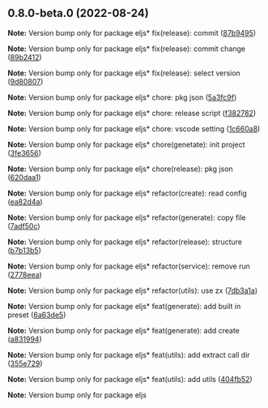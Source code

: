 ## 0.8.0-beta.0 (2022-08-24)

**Note:** Version bump only for package eljs* fix(release): commit ([87b9495](https://github.com/chnliquan/eljs/commit/87b9495))

**Note:** Version bump only for package eljs* fix(release): commit change ([89b2412](https://github.com/chnliquan/eljs/commit/89b2412))

**Note:** Version bump only for package eljs* fix(release): select version ([9d80807](https://github.com/chnliquan/eljs/commit/9d80807))

**Note:** Version bump only for package eljs* chore: pkg json ([5a3fc9f](https://github.com/chnliquan/eljs/commit/5a3fc9f))

**Note:** Version bump only for package eljs* chore: release script ([f382782](https://github.com/chnliquan/eljs/commit/f382782))

**Note:** Version bump only for package eljs* chore: vscode setting ([1c660a8](https://github.com/chnliquan/eljs/commit/1c660a8))

**Note:** Version bump only for package eljs* chore(genetate): init project ([3fe3656](https://github.com/chnliquan/eljs/commit/3fe3656))

**Note:** Version bump only for package eljs* chore(release): pkg json ([620daa1](https://github.com/chnliquan/eljs/commit/620daa1))

**Note:** Version bump only for package eljs* refactor(create): read config ([ea82d4a](https://github.com/chnliquan/eljs/commit/ea82d4a))

**Note:** Version bump only for package eljs* refactor(generate): copy file ([7adf50c](https://github.com/chnliquan/eljs/commit/7adf50c))

**Note:** Version bump only for package eljs* refactor(release): structure ([b7b13b5](https://github.com/chnliquan/eljs/commit/b7b13b5))

**Note:** Version bump only for package eljs* refactor(service): remove run ([2778eea](https://github.com/chnliquan/eljs/commit/2778eea))

**Note:** Version bump only for package eljs* refactor(utils): use zx ([7db3a1a](https://github.com/chnliquan/eljs/commit/7db3a1a))

**Note:** Version bump only for package eljs* feat(generate): add built in preset ([6a63de5](https://github.com/chnliquan/eljs/commit/6a63de5))

**Note:** Version bump only for package eljs* feat(generate): add create ([a831994](https://github.com/chnliquan/eljs/commit/a831994))

**Note:** Version bump only for package eljs* feat(utils): add extract call dir ([355e729](https://github.com/chnliquan/eljs/commit/355e729))

**Note:** Version bump only for package eljs* feat(utils): add utils ([404fb52](https://github.com/chnliquan/eljs/commit/404fb52))

**Note:** Version bump only for package eljs